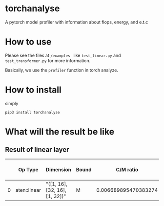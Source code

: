 
# torchanalyse
A pytorch model profiler with information about flops, energy, and e.t.c
# How to use
Please see the files at `/examples ` like `test_linear.py` and `test_transformer.py` for more information.

Basically, we use the `profiler` function in torch analyze.

# How to install

simply

```
pip3 install torchanalyse
```

# What will the result be like

## Result of linear layer

|   | Op Type      | Dimension                      | Bound | C/M ratio            | Op Intensity       | Latency (msec)         | Cycles             | C Effcy | Flops (MFLOP) | Input_a (MB) | Input_w (MB) | Output (MB) | Total Data (MB) | Throughput (Tflops) | Roofline Throughput offchip (Tflops) | Roofline Throughput onchip (Tflops) | Compute Cycles      | Memory Cycles      | Sparsity | Total energy (mJ)  |
|---|--------------|--------------------------------|-------|----------------------|--------------------|------------------------|--------------------|---------|---------------|--------------|--------------|-------------|-----------------|---------------------|--------------------------------------|-------------------------------------|---------------------|--------------------|----------|--------------------|
| 0 | aten::linear | "([1, 16], [32, 16], [1, 32])" | M     | 0.006689895470383274 | 0.9142857142857143 | 1.2444444444444445e-06 | 1.1697777777777778 | 1.0     | 0.001024      | 1.6e-05      | 0.000512     | 3.2e-05     | 0.00056         | 0.8228571428571428  | 0.8228571428571428                   | 0.8228571428571428                  | 0.00782569105691057 | 1.1697777777777778 | 0.0      | 154980.04707236143 |

